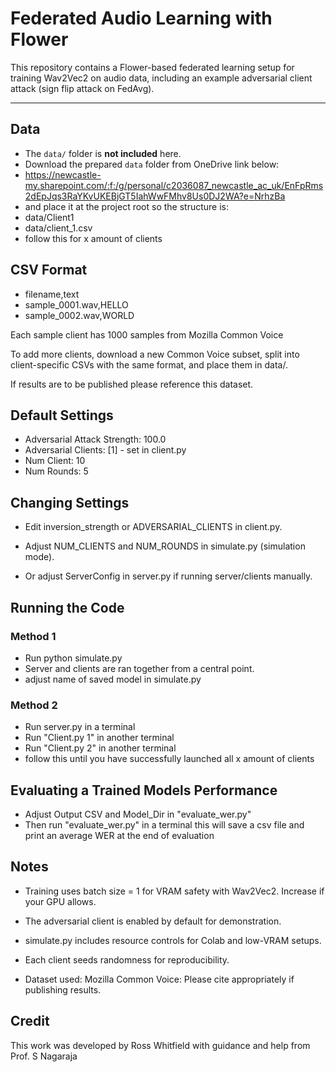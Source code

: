 # Federated Audio Learning with Flower

This repository contains a Flower-based federated learning setup for training Wav2Vec2 on audio data, including an example adversarial client attack (sign flip attack on FedAvg).

---

##  Data

- The `data/` folder is **not included** here.  
- Download the prepared `data` folder from OneDrive link below:
- https://newcastle-my.sharepoint.com/:f:/g/personal/c2036087_newcastle_ac_uk/EnFpRms2dEpJqs3RaYKvUKEBjGT5IahWwFMhv8Us0DJ2WA?e=NrhzBa
- and place it at the project root so the structure is:
- data/Client1
- data/client_1.csv
- follow this for x amount of clients

## CSV Format

- filename,text
- sample_0001.wav,HELLO
- sample_0002.wav,WORLD

Each sample client has 1000 samples from Mozilla Common Voice

To add more clients, download a new Common Voice subset, split into client-specific CSVs with the same format, and place them in data/.

If results are to be published please reference this dataset.

## Default Settings

- Adversarial Attack Strength: 100.0
- Adversarial Clients: [1] - set in client.py
- Num Client: 10
- Num Rounds: 5

## Changing Settings

- Edit inversion_strength or ADVERSARIAL_CLIENTS in client.py.

- Adjust NUM_CLIENTS and NUM_ROUNDS in simulate.py (simulation mode).

- Or adjust ServerConfig in server.py if running server/clients manually.

## Running the Code
### Method 1
- Run python simulate.py
- Server and clients are ran together from a central point.
- adjust name of saved model in simulate.py

### Method 2
- Run server.py in a terminal
- Run "Client.py 1" in another terminal
- Run "Client.py 2" in another terminal
- follow this until you have successfully launched all x amount of clients

## Evaluating a Trained Models Performance

- Adjust Output CSV and Model_Dir in "evaluate_wer.py"
- Then run "evaluate_wer.py" in a terminal this will save a csv file and print an average WER at the end of evaluation

## Notes

- Training uses batch size = 1 for VRAM safety with Wav2Vec2. Increase if your GPU allows.

- The adversarial client is enabled by default for demonstration.

- simulate.py includes resource controls for Colab and low-VRAM setups.

- Each client seeds randomness for reproducibility.


- Dataset used: Mozilla Common Voice: Please cite appropriately if publishing results.


## Credit

This work was developed by Ross Whitfield with guidance and help from Prof. S Nagaraja




